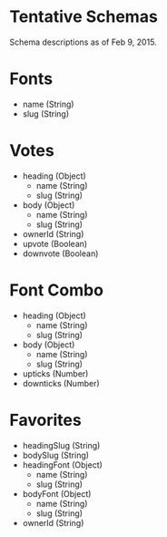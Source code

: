 Tentative Schemas
=================

Schema descriptions as of Feb 9, 2015.

# Fonts

- name (String)
- slug (String)

# Votes

- heading (Object)
    - name (String)
    - slug (String)
- body (Object)
    - name (String)
    - slug (String)
- ownerId (String)
- upvote (Boolean)
- downvote (Boolean)

# Font Combo

- heading (Object)
    - name (String)
    - slug (String)
- body (Object)
    - name (String)
    - slug (String)
- upticks (Number)
- downticks (Number)

# Favorites

- headingSlug (String)
- bodySlug (String)
- headingFont (Object)
    - name (String)
    - slug (String)
- bodyFont (Object)
    - name (String)
    - slug (String)
- ownerId (String)